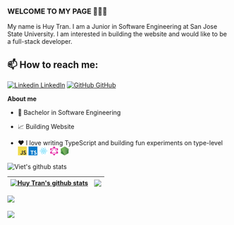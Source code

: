   ### WELCOME TO MY PAGE 👋👋👋
My name is Huy Tran. I am a Junior in Software Engineering at San Jose State University. I am interested in building the website and would like to be a full-stack developer.<br>
## 📫 How to reach me: 

[![Linkedin](https://i.stack.imgur.com/gVE0j.png) LinkedIn](https://www.linkedin.com/in/huytran93/) [![GitHub](https://i.stack.imgur.com/tskMh.png) GitHub](https://github.com/HuyTran72)

**About me**

- 💼 Bachelor in Software Engineering

- 📈 Building Website

- ❤️ I love writing TypeScript and building fun experiments on type-level
<code><img height="20" alt="javascript" src="https://raw.githubusercontent.com/github/explore/80688e429a7d4ef2fca1e82350fe8e3517d3494d/topics/javascript/javascript.png"></code>
<code><img height="20" alt="typescript" src="https://raw.githubusercontent.com/github/explore/80688e429a7d4ef2fca1e82350fe8e3517d3494d/topics/typescript/typescript.png"></code>
<code><img height="20" alt="react" src="https://raw.githubusercontent.com/github/explore/80688e429a7d4ef2fca1e82350fe8e3517d3494d/topics/react/react.png"></code>
<code><img height="20" alt="graphql" src="https://raw.githubusercontent.com/github/explore/5c058a388828bb5fde0bcafd4bc867b5bb3f26f3/topics/graphql/graphql.png"></code>
<code><img height="20" alt="nodejs" src="https://raw.githubusercontent.com/github/explore/80688e429a7d4ef2fca1e82350fe8e3517d3494d/topics/nodejs/nodejs.png"></code>    



![Viet's github stats](https://github-readme-stats-git-masterrstaa-rickstaa.vercel.app/api?username=huytran72&show_icons=true&theme=tokyonight&hide=contribs,prs,issues)

| <a href="https://github.com/huytran72"><img align="center" src="https://github-readme-stats.vercel.app/api?username=huytran72&show_icons=true&include_all_commits=true&theme=tokyonight&hide=contribs,prs,issues" alt="Huy Tran's github stats" /></a> | <a href="https://github.com/huytran72"><img align="center" src="https://github-readme-stats.vercel.app/api/top-langs/?username=huytran72&layout=compact&theme=tokyonight&hide=contribs,prs,issues" /></a> |
| ------------- | ------------- |

<a href="https://github.com/huytran72/Bank_Account_App/">
  <!-- Change the `github-readme-stats.anuraghazra1.vercel.app` to `github-readme-stats.vercel.app`  -->
  <img align="center" src="https://github-readme-stats.anuraghazra1.vercel.app/api/pin/?username=huytran72&repo=Bank_Account_App&theme=radical" />
</a>    

<br />
<br />

<a href="https://github.com/huytran72/Sportify_App/">
  <!-- Change the `github-readme-stats.anuraghazra1.vercel.app` to `github-readme-stats.vercel.app`  -->
  <img align="center" src="https://github-readme-stats.anuraghazra1.vercel.app/api/pin/?username=huytran72&repo=Sportify_App&theme=radical" />
</a>    

